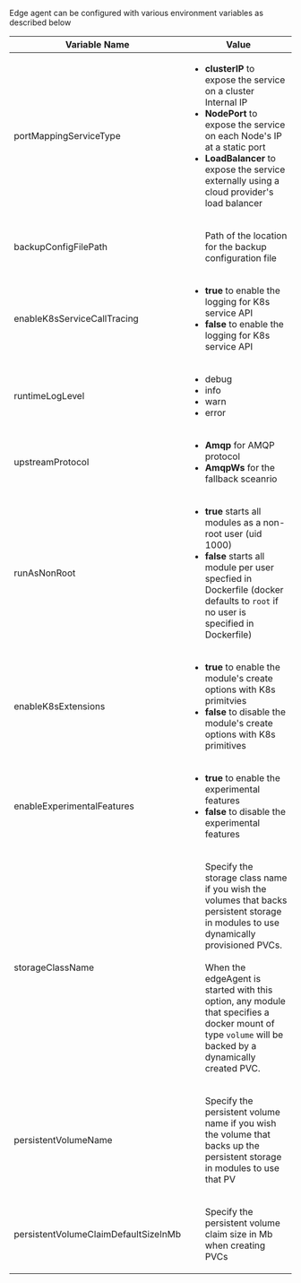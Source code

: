 Edge agent can be configured with various environment variables as described below



                                                                                                                                                                            
| Variable Name                        | Value                                                                                                                                                                                                                                                                 |
|--------------------------------------|-----------------------------------------------------------------------------------------------------------------------------------------------------------------------------------------------------------------------------------------------------------------------|
| portMappingServiceType               | <ul><li>**clusterIP** to expose the service on a cluster Internal IP </li> <li> **NodePort** to expose the service on each Node's IP at a static port </li>   <li> **LoadBalancer** to expose the service externally using a cloud provider's load balancer </li> <ul> |
| backupConfigFilePath                 | <ul> Path of the location for the backup configuration file </ul>                                                                                                                                                                                                     |
| enableK8sServiceCallTracing          | <ul><li>**true** to enable the logging for K8s service API </li> <li>**false** to enable the logging for K8s service API </li>                                                                                                                                        |
| runtimeLogLevel                      | <ul><li> debug </li> <li> info </li> <li> warn </li> <li> error </li></ul>                                                                                                                                                                                            |
| upstreamProtocol                     | <ul><li>**Amqp** for AMQP protocol </li>  <li>**AmqpWs** for the fallback sceanrio </ul>                                                                                                                                                                              |
| runAsNonRoot                         | <ul><li>**true** starts all modules as a non-root user (uid 1000) </li>  <li>**false** starts all module per user specfied in Dockerfile (docker defaults to `root` if no user is specified in Dockerfile) </li> <ul>                                                                                                                                                      |
| enableK8sExtensions                  | <ul><li>**true** to enable the module's create options with K8s primitvies </li>  <li> **false** to disable the module's create options with K8s primitives </li> </ul>                                                                                               |
| enableExperimentalFeatures           | <ul><li>**true** to enable the experimental features </li> <li> **false** to disable the experimental features </li> </ul>                                                                                                                                            |
| storageClassName                     | <ul> Specify the storage class name if you wish the volumes that backs persistent storage in modules to use dynamically provisioned PVCs. <br><br> When the edgeAgent is started with this option, any module that specifies a docker mount of type `volume` will be backed by a dynamically created PVC. </ul>                                                                                                                         |
| persistentVolumeName                 | <ul>Specify the persistent volume name if you wish the volume that backs up the persistent storage in modules to use that PV </ul>                                                                                                                                     |
| persistentVolumeClaimDefaultSizeInMb | <ul>Specify the persistent volume claim size in Mb when creating PVCs</ul>                                                                                                                                                                                            |
                                                                                                                                                                                           